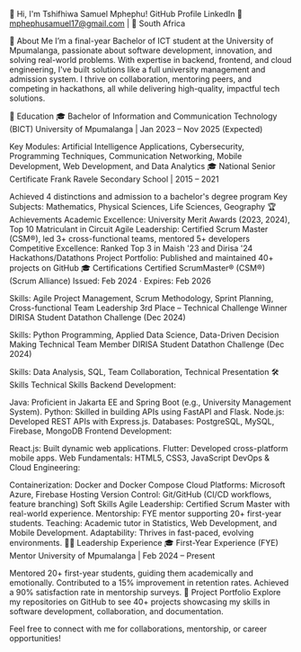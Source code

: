 👋 Hi, I'm Tshifhiwa Samuel Mphephu!
GitHub Profile
LinkedIn
📧 mphephusamuel17@gmail.com | 📍 South Africa

🎯 About Me
I’m a final-year Bachelor of ICT student at the University of Mpumalanga, passionate about software development, innovation, and solving real-world problems.
With expertise in backend, frontend, and cloud engineering, I've built solutions like a full university management and admission system.
I thrive on collaboration, mentoring peers, and competing in hackathons, all while delivering high-quality, impactful tech solutions.

🏫 Education
🎓 Bachelor of Information and Communication Technology (BICT)
University of Mpumalanga | Jan 2023 – Nov 2025 (Expected)

Key Modules: Artificial Intelligence Applications, Cybersecurity, Programming Techniques, Communication Networking, Mobile Development, Web Development, and Data Analytics
🎓 National Senior Certificate
Frank Ravele Secondary School | 2015 – 2021

Achieved 4 distinctions and admission to a bachelor's degree program
Key Subjects: Mathematics, Physical Sciences, Life Sciences, Geography
🏆 Achievements
Academic Excellence: University Merit Awards (2023, 2024), Top 10 Matriculant in Circuit
Agile Leadership: Certified Scrum Master (CSM®), led 3+ cross-functional teams, mentored 5+ developers
Competitive Excellence: Ranked Top 3 in Maish '23 and Dirisa '24 Hackathons/Datathons
Project Portfolio: Published and maintained 40+ projects on GitHub
🎓 Certifications
Certified ScrumMaster® (CSM®) (Scrum Alliance)
Issued: Feb 2024 · Expires: Feb 2026

Skills: Agile Project Management, Scrum Methodology, Sprint Planning, Cross-functional Team Leadership
3rd Place – Technical Challenge Winner
DIRISA Student Datathon Challenge (Dec 2024)

Skills: Python Programming, Applied Data Science, Data-Driven Decision Making
Technical Team Member
DIRISA Student Datathon Challenge (Dec 2024)

Skills: Data Analysis, SQL, Team Collaboration, Technical Presentation
🛠️ Skills
Technical Skills
Backend Development:

Java: Proficient in Jakarta EE and Spring Boot (e.g., University Management System).
Python: Skilled in building APIs using FastAPI and Flask.
Node.js: Developed REST APIs with Express.js.
Databases: PostgreSQL, MySQL, Firebase, MongoDB
Frontend Development:

React.js: Built dynamic web applications.
Flutter: Developed cross-platform mobile apps.
Web Fundamentals: HTML5, CSS3, JavaScript
DevOps & Cloud Engineering:

Containerization: Docker and Docker Compose
Cloud Platforms: Microsoft Azure, Firebase Hosting
Version Control: Git/GitHub (CI/CD workflows, feature branching)
Soft Skills
Agile Leadership: Certified Scrum Master with real-world experience.
Mentorship: FYE mentor supporting 20+ first-year students.
Teaching: Academic tutor in Statistics, Web Development, and Mobile Development.
Adaptability: Thrives in fast-paced, evolving environments.
👨‍🏫 Leadership Experience
🎓 First-Year Experience (FYE) Mentor
University of Mpumalanga | Feb 2024 – Present

Mentored 20+ first-year students, guiding them academically and emotionally.
Contributed to a 15% improvement in retention rates.
Achieved a 90% satisfaction rate in mentorship surveys.
📂 Project Portfolio
Explore my repositories on GitHub to see 40+ projects showcasing my skills in software development, collaboration, and documentation.

Feel free to connect with me for collaborations, mentorship, or career opportunities!
